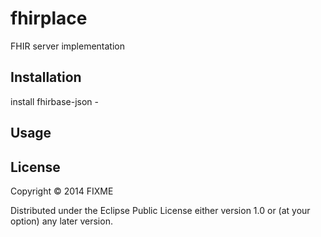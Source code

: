 # fhirplace

FHIR server implementation

## Installation

install fhirbase-json -

## Usage


## License

Copyright © 2014 FIXME

Distributed under the Eclipse Public License either version 1.0 or (at
your option) any later version.
